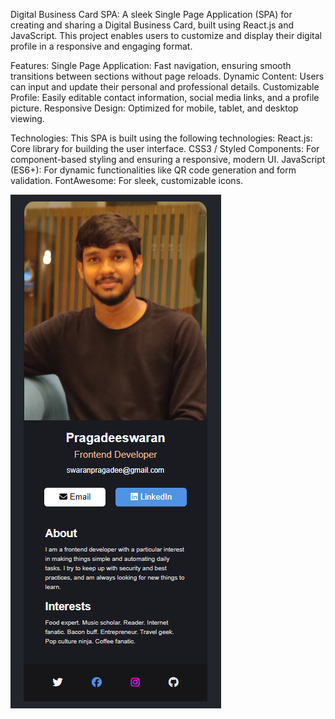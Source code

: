 Digital Business Card SPA:
A sleek Single Page Application (SPA) for creating and sharing a Digital Business Card, built using React.js and JavaScript. This project enables users to customize and display their digital profile in a responsive and engaging format.

Features:
Single Page Application: Fast navigation, ensuring smooth transitions between sections without page reloads.
Dynamic Content: Users can input and update their personal and professional details.
Customizable Profile: Easily editable contact information, social media links, and a profile picture.
Responsive Design: Optimized for mobile, tablet, and desktop viewing.

Technologies:
This SPA is built using the following technologies:
React.js: Core library for building the user interface.
CSS3 / Styled Components: For component-based styling and ensuring a responsive, modern UI.
JavaScript (ES6+): For dynamic functionalities like QR code generation and form validation.
FontAwesome: For sleek, customizable icons.

![Business Card Preview](src/Images/Digital_Business_Card.png)
